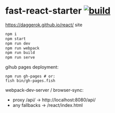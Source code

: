 # fast-react-starter [![build](https://travis-ci.org/daggerok/react.svg?branch=fast-react-starter)](https://travis-ci.org/daggerok/react)

https://daggerok.github.io/react/ site

```bash
npm i
npm start
npm run dev
npm run webpack
npm run build
npm run serve
```

gihub pages deployment:

```fish
npm run gh-pages # or:
fish bin/gh-pages.fish
```

webpack-dev-server / browser-sync:

- proxy /api/ -> http://localhost:8080/api/
- any fallbacks -> /react/index.html
